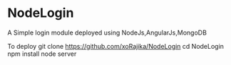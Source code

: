 # NodeLogin
A Simple login module deployed using NodeJs,AngularJs,MongoDB

To deploy
git clone https://github.com/xoRajika/NodeLogin
cd NodeLogin 
npm install 
node server
